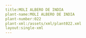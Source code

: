 ```yaml
---
title:MOLI ALBERO DE INDIA
plant-name:MOLI ALBERO DE INDIA
plant-number:022
plant-xml:/assets/xml/plant022.xml
layout:single-xml
---
```

